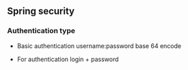 ## Spring security

### Authentication type

- Basic authentication username:password base 64 encode

- For authentication login + password 


